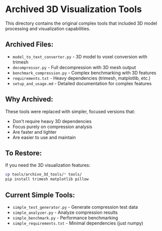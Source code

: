 # Archived 3D Visualization Tools

This directory contains the original complex tools that included 3D model processing and visualization capabilities.

## Archived Files:
- `model_to_text_converter.py` - 3D model to voxel conversion with trimesh
- `decompressor.py` - Full decompression with 3D mesh output  
- `benchmark_compression.py` - Complex benchmarking with 3D features
- `requirements.txt` - Heavy dependencies (trimesh, matplotlib, etc.)
- `setup_and_usage.md` - Detailed documentation for complex features

## Why Archived:
These tools were replaced with simpler, focused versions that:
- Don't require heavy 3D dependencies
- Focus purely on compression analysis
- Are faster and lighter
- Are easier to use and maintain

## To Restore:
If you need the 3D visualization features:
```bash
cp tools/archive_3d_tools/* tools/
pip install trimesh matplotlib pillow
```

## Current Simple Tools:
- `simple_test_generator.py` - Generate compression test data
- `simple_analyzer.py` - Analyze compression results  
- `simple_benchmark.py` - Performance benchmarking
- `simple_requirements.txt` - Minimal dependencies (just numpy)
